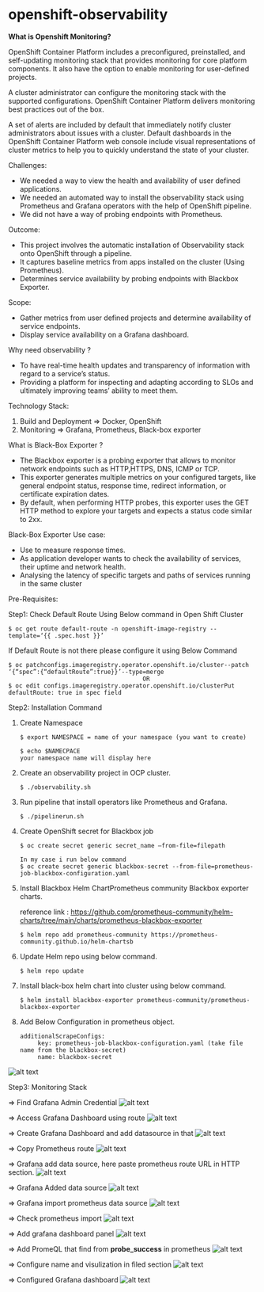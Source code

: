 # openshift-observability

**What is Openshift Monitoring?**

OpenShift Container Platform includes a preconfigured, preinstalled, and self-updating monitoring stack that provides monitoring for core platform components. It also have the option to enable monitoring for user-defined projects.

A cluster administrator can configure the monitoring stack with the supported configurations. OpenShift Container Platform delivers monitoring best practices out of the box.

A set of alerts are included by default that immediately notify cluster administrators about issues with a cluster. Default dashboards in the OpenShift Container Platform web console include visual representations of cluster metrics to help you to quickly understand the state of your cluster.

 
Challenges:
- We needed a way to view the health and availability of user defined applications.
- We needed an automated way to install the observability stack using Prometheus and Grafana operators with the help of OpenShift pipeline.
- We did not have a way of probing endpoints with Prometheus.

Outcome:
- This project involves the automatic installation of Observability stack onto OpenShift through a pipeline.
- It captures baseline metrics from apps installed on the cluster (Using Prometheus).
- Determines service availability by probing endpoints with Blackbox Exporter.

Scope:
- Gather metrics from user defined projects and determine availability of service endpoints.
- Display service availability on a Grafana dashboard.

Why need observability ?
- To have real-time health updates and transparency of information with regard to a service’s status.
- Providing a platform for inspecting and adapting according to SLOs and ultimately improving teams’ ability to meet them.

Technology Stack:
  1) Build and Deployment => Docker, OpenShift
  2) Monitoring => Grafana, Prometheus, Black-box exporter

What is Black-Box Exporter ? 
- The Blackbox exporter is a probing exporter that allows to monitor network endpoints such as HTTP,HTTPS, DNS, ICMP or TCP.
- This exporter generates multiple metrics on your configured targets, like general endpoint status, response time, redirect information, or certificate expiration dates.
- By default, when performing HTTP probes, this exporter uses the GET HTTP method to explore your targets and expects a status code similar to 2xx.

Black-Box Exporter Use case:
- Use to measure response times.
- As application developer wants to check the availability of services, their uptime and network health.
- Analysing the latency of specific targets and paths of services running in the same cluster



Pre-Requisites:

Step1: Check Default Route Using Below command in Open Shift Cluster 

    $ oc get route default-route -n openshift-image-registry --template=‘{{ .spec.host }}’

If Default Route is not there please configure it using Below Command 

    $ oc patchconfigs.imageregistry.operator.openshift.io/cluster--patch ‘{“spec”:{“defaultRoute”:true}}’--type=merge 
                                          OR 
    $ oc edit configs.imageregistry.operator.openshift.io/clusterPut defaultRoute: true in spec field



Step2: Installation Command
    
1) Create Namespace
     
       $ export NAMESPACE = name of your namespace (you want to create)
       
       $ echo $NAMECPACE
       your namespace name will display here
       
2) Create an observability project in OCP cluster.
 
       $ ./observability.sh 
    
3)  Run pipeline that install operators like Prometheus and Grafana.

        $ ./pipelinerun.sh
    
4) Create OpenShift secret for Blackbox job 

       $ oc create secret generic secret_name –from-file=filepath 
       
       In my case i run below command 
       $ oc create secret generic blackbox-secret --from-file=prometheus-job-blackbox-configuration.yaml
       
5) Install Blackbox Helm ChartPrometheus community Blackbox exporter charts.

      reference link : https://github.com/prometheus-community/helm-charts/tree/main/charts/prometheus-blackbox-exporter

       $ helm repo add prometheus-community https://prometheus-community.github.io/helm-chartsb
       
6) Update Helm repo using below command.
        
       $ helm repo update

7) Install black-box helm chart into cluster using below command.

       $ helm install blackbox-exporter prometheus-community/prometheus-blackbox-exporter
    
    
    
8) Add Below Configuration in prometheus object.

       additionalScrapeConfigs:
            key: prometheus-job-blackbox-configuration.yaml (take file name from the blackbox-secret)
            name: blackbox-secret

![alt text](https://github.com/Bhavesh1993/openshift-observability/blob/35203211c705da0439d8133bb16fa7dfae05411f/images/black-box%20configuration%20with%20prometheus.png)

        
            


Step3: Monitoring Stack 


=> Find Grafana Admin Credential
![alt text](https://github.com/Bhavesh1993/openshift-observability/blob/c468705a5bff6b65d5e5b0ee3c0a8613cdb53180/images/grafana_admin_credentials.png)


=> Access Grafana Dashboard using route
![alt text](https://github.com/Bhavesh1993/openshift-observability/blob/c468705a5bff6b65d5e5b0ee3c0a8613cdb53180/images/grafana_basic_dashboard.png)


=> Create Grafana Dashboard and add datasource in that 
![alt text](https://github.com/Bhavesh1993/openshift-observability/blob/c468705a5bff6b65d5e5b0ee3c0a8613cdb53180/images/grafana_datasource_configuration.png)


=> Copy Prometheus route 
![alt text](https://github.com/Bhavesh1993/openshift-observability/blob/c468705a5bff6b65d5e5b0ee3c0a8613cdb53180/images/prometheus_route.png)


=> Grafana add data source, here paste prometheus route URL in HTTP section.
![alt text](https://github.com/Bhavesh1993/openshift-observability/blob/c468705a5bff6b65d5e5b0ee3c0a8613cdb53180/images/grafana_add_data_source.png)


=> Grafana Added data source
![alt text](https://github.com/Bhavesh1993/openshift-observability/blob/c468705a5bff6b65d5e5b0ee3c0a8613cdb53180/images/garana_added_data_source.png)


=> Grafana import prometheus data source
![alt text](https://github.com/Bhavesh1993/openshift-observability/blob/c468705a5bff6b65d5e5b0ee3c0a8613cdb53180/images/grafana_add_data_source_prometheus.png)


=> Check prometheus import 
![alt text](https://github.com/Bhavesh1993/openshift-observability/blob/c468705a5bff6b65d5e5b0ee3c0a8613cdb53180/images/grafana_dashbaord_datasource.png)


=> Add grafana dashboard panel
![alt text](https://github.com/Bhavesh1993/openshift-observability/blob/c468705a5bff6b65d5e5b0ee3c0a8613cdb53180/images/grafana_add_panel.png)


=> Add PromeQL that find from **probe_success** in prometheus 
![alt text](https://github.com/Bhavesh1993/openshift-observability/blob/c468705a5bff6b65d5e5b0ee3c0a8613cdb53180/images/grafana_add_promQL.png)


=> Configure name and visulization in filed section
![alt text](https://github.com/Bhavesh1993/openshift-observability/blob/c468705a5bff6b65d5e5b0ee3c0a8613cdb53180/images/grafana_add_promeQL_field.png)


=> Configured Grafana dashboard
![alt text](https://github.com/Bhavesh1993/openshift-observability/blob/c468705a5bff6b65d5e5b0ee3c0a8613cdb53180/images/grafana_final_dashboard.png)



